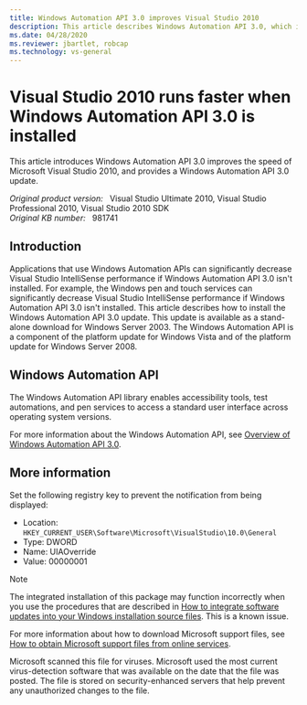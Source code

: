 ```yaml
---
title: Windows Automation API 3.0 improves Visual Studio 2010
description: This article describes Windows Automation API 3.0, which improves the speed and performance of Visual Studio 2010.
ms.date: 04/28/2020
ms.reviewer: jbartlet, robcap
ms.technology: vs-general
---
```

# Visual Studio 2010 runs faster when Windows Automation API 3.0 is installed

This article introduces Windows Automation API 3.0 improves the speed of Microsoft Visual Studio 2010, and provides a Windows Automation API 3.0 update.

_Original product version:_ &nbsp; Visual Studio Ultimate 2010, Visual Studio Professional 2010, Visual Studio 2010 SDK  
_Original KB number:_ &nbsp; 981741

## Introduction

Applications that use Windows Automation APIs can significantly decrease Visual Studio IntelliSense performance if Windows Automation API 3.0 isn't installed. For example, the Windows pen and touch services can significantly decrease Visual Studio IntelliSense performance if Windows Automation API 3.0 isn't installed. This article describes how to install the Windows Automation API 3.0 update. This update is available as a stand-alone download for Windows Server 2003. The Windows Automation API is a component of the platform update for Windows Vista and of the platform update for Windows Server 2008.

## Windows Automation API

The Windows Automation API library enables accessibility tools, test automations, and pen services to access a standard user interface across operating system versions.

For more information about the Windows Automation API, see [Overview of Windows Automation API 3.0](/windows/win32/winauto/windows-automation-api-overview).

## More information

Set the following registry key to prevent the notification from being displayed:  

- Location: `HKEY_CURRENT_USER\Software\Microsoft\VisualStudio\10.0\General`
- Type: DWORD
- Name: UIAOverride
- Value: 00000001

> [!NOTE]
> The integrated installation of this package may function incorrectly when you use the procedures that are described in [How to integrate software updates into your Windows installation source files](https://support.microsoft.com/help/828930). This is a known issue.

For more information about how to download Microsoft support files, see
[How to obtain Microsoft support files from online services](https://support.microsoft.com/help/119591).

Microsoft scanned this file for viruses. Microsoft used the most current virus-detection software that was available on the date that the file was posted. The file is stored on security-enhanced servers that help prevent any unauthorized changes to the file.

